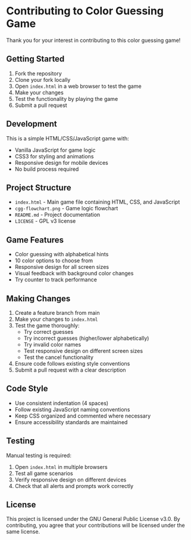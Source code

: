 # Contributing to Color Guessing Game

Thank you for your interest in contributing to this color guessing game!

## Getting Started

1. Fork the repository
2. Clone your fork locally
3. Open `index.html` in a web browser to test the game
4. Make your changes
5. Test the functionality by playing the game
6. Submit a pull request

## Development

This is a simple HTML/CSS/JavaScript game with:
- Vanilla JavaScript for game logic
- CSS3 for styling and animations
- Responsive design for mobile devices
- No build process required

## Project Structure

- `index.html` - Main game file containing HTML, CSS, and JavaScript
- `cgg-flowchart.png` - Game logic flowchart
- `README.md` - Project documentation
- `LICENSE` - GPL v3 license

## Game Features

- Color guessing with alphabetical hints
- 10 color options to choose from
- Responsive design for all screen sizes
- Visual feedback with background color changes
- Try counter to track performance

## Making Changes

1. Create a feature branch from main
2. Make your changes to `index.html`
3. Test the game thoroughly:
   - Try correct guesses
   - Try incorrect guesses (higher/lower alphabetically)
   - Try invalid color names
   - Test responsive design on different screen sizes
   - Test the cancel functionality
4. Ensure code follows existing style conventions
5. Submit a pull request with a clear description

## Code Style

- Use consistent indentation (4 spaces)
- Follow existing JavaScript naming conventions
- Keep CSS organized and commented where necessary
- Ensure accessibility standards are maintained

## Testing

Manual testing is required:
1. Open `index.html` in multiple browsers
2. Test all game scenarios
3. Verify responsive design on different devices
4. Check that all alerts and prompts work correctly

## License

This project is licensed under the GNU General Public License v3.0. By contributing, you agree that your contributions will be licensed under the same license.
